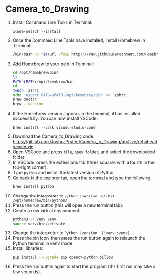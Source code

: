 # Camera_to_Drawing
1. Install Command Line Tools in Terminal:
   ```
   xcode-select --install
   ```
2. Once the Command Line Tools have installed, install Homebrew in Terminal:
   ```bash
   /bin/bash -c "$(curl -fsSL https://raw.githubusercontent.com/Homebrew/install/HEAD/install.sh)"
   ```
3. Add Homebrew to your path in Terminal:
   ```bash
   cd /opt/homebrew/bin/
   ls
   PATH=$PATH:/opt/homebrew/bin
   cd
   touch .zshrc
   echo 'export PATH=$PATH:/opt/homebrew/bin' >> .zshrc
   brew doctor
   brew --version
   ```
4. If the Homebrew version appears in the terminal, it has installed successfully. You can now install VSCode:
   ```
   brew install --cask visual-studio-code
   ```
5. Download the Camera_to_Drawing code: https://github.com/JoshuaPrstec/Camera_to_Drawing/archive/refs/heads/main.zip
6. Open VSCode and press `file`, `open folder`, and select the downloaded folder
7. In VSCode, press the extensions tab (three squares with a fourth in the top-right corner).
8. Type `python` and install the latest version of Python.
9. Go back to the explorer tab, open the terminal and type the following:
    ```bash
    brew install python
    ```
10. Change the interpreter to `Python [version] 64-bit /opt/homebrew/bin/python3`
11. Press the run button (this will open a new terminal tab).
12. Create a new virtual environment:
    ```bash
    python3 -m venv venv
    source venv/bin/activate
    ```
13. Change the interpreter to `Python [version] ('venv':venv)`
14. Press the bin icon, then press the run button again to relaunch the Python terminal in venv mode.
15. Install libraries:
    ```bash
    pip install --upgrade pip opencv-python pillow
    ```
16. Press the run button again to start the program (the first run may take a few seconds).
